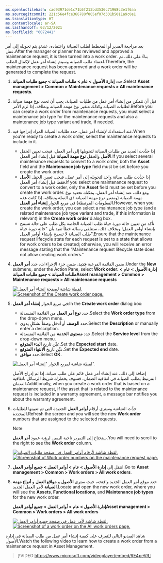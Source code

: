 ```yaml
---
ms.openlocfilehash: cad93971de1c71b5f213bd3536c71968c3e1f6aa
ms.sourcegitcommit: 221c56e4fce366780f005ef07d331b5011a9c0e1
ms.translationtype: HT
ms.contentlocale: ar-SA
ms.lasthandoff: 03/12/2021
ms.locfileid: "6072441"
---
```

<span data-ttu-id="4e121-101">بعد مراجعة المدير أو المخطط لطلب الصيانة واعتماده، عندئذٍ يتم تحويله إلى أمر عمل.</span><span class="sxs-lookup"><span data-stu-id="4e121-101">After the manager or planner has reviewed and approved a maintenance request, it is then turned into a work order.</span></span> <span data-ttu-id="4e121-102">بناءً على ذلك، تم اعتماد طلب الصيانة وسيتم إنشاء أمر عمل لإكمال الطلب.</span><span class="sxs-lookup"><span data-stu-id="4e121-102">Therefore, the maintenance request has been approved and a work order will be generated to complete the request.</span></span> 

1.  <span data-ttu-id="4e121-103">حدد **إدارة الأصول > عام > طلبات الصيانة > جميع طلبات الصيانة**.</span><span class="sxs-lookup"><span data-stu-id="4e121-103">Select **Asset management > Common > Maintenance requests > All maintenance requests**.</span></span>
2.  <span data-ttu-id="4e121-104">قبل أن تتمكن من إنشاء أمر عمل من طلبات الصيانة، يجب أن تحدد نوع مهمة صيانة لطلبات الصيانة وكذلك متغير نوع مهمة الصيانة ونطاقه، إذا لزم الأمر.</span><span class="sxs-lookup"><span data-stu-id="4e121-104">Before you can create a work order from maintenance requests, you must select a maintenance job type for the maintenance requests and also a maintenance job type variant and trade, if needed.</span></span> 
3.  <span data-ttu-id="4e121-105">عند استعدادك لإنشاء أمر عمل، حدد طلبات الصيانة المراد إدراجها فيه.</span><span class="sxs-lookup"><span data-stu-id="4e121-105">When you're ready to create a work order, select the maintenance requests to include in it.</span></span>
    - <span data-ttu-id="4e121-106">إذا حدَّدت العديد من طلبات الصيانة لتحويلها إلى أمر العمل، فيجب تعيين الحقل **الأصل** والحقل **نوع مهمة الصيانة** قبل إنشاء أمر العمل.</span><span class="sxs-lookup"><span data-stu-id="4e121-106">If you select several maintenance requests to convert to a work order, both the **Asset** field and the **Maintenance job type** field must be set before you create the work order.</span></span>
    - <span data-ttu-id="4e121-107">إذا حدَّدت طلب صيانة واحد لتحويله إلى أمر عمل، فيجب تعيين الحقل **الأصل** فقط قبل إنشاء أمر العمل.</span><span class="sxs-lookup"><span data-stu-id="4e121-107">If you select one maintenance request to convert to a work order, only the **Asset** field must be set before you create the work order.</span></span> <span data-ttu-id="4e121-108">ومع ذلك، عند إنشاء أمر العمل، يمكنك تحديد نوع مهمة الصيانة (ومتغير نوع مهمة الصيانة ذي الصلة ونطاقه، إذا كانت هذه المعلومات المرتبطة) في مربع الحوار **إنشاء أمر العمل**.</span><span class="sxs-lookup"><span data-stu-id="4e121-108">However, when you create the work order, you can select a maintenance job type (and a related maintenance job type variant and trade, if this information is relevant) in the **Create work order** dialog box.</span></span>
    - <span data-ttu-id="4e121-109">تأكد من تعيين حالة دورة حياة طلب الصيانة الخاصة بكل طلب على حالة تسمح بإنشاء أوامر العمل؛ وبخلاف ذلك، ستتلقى رسالة خطأ تفيد بأن "حالة دورة حياة طلب الصيانة لا تسمح بإنشاء أوامر العمل".</span><span class="sxs-lookup"><span data-stu-id="4e121-109">Ensure that the maintenance request lifecycle state for each request is set to a state that allows for work orders to be created; otherwise, you will receive an error message stating that the “Maintenance request lifecycle state does not allow creating work orders.”</span></span>
4.  <span data-ttu-id="4e121-110">ضمن القائمة الفرعية **جديد**، ضمن جزء الإجراءات، حدد **أمر العمل**.</span><span class="sxs-lookup"><span data-stu-id="4e121-110">Under the **New** submenu, under the Action Pane, select **Work order**.</span></span>
    <span data-ttu-id="4e121-111">**إدارة الأصول > عام > طلبات الصيانة > جميع طلبات الصيانة**</span><span class="sxs-lookup"><span data-stu-id="4e121-111">**Asset management > Common > Maintenance requests > All maintenance requests**</span></span>
 
    <span data-ttu-id="4e121-112">[![لقطة شاشة لصفحة إنشاء أمر العمل.](../media/create-work-order-ssm.png)](../media/create-work-order-ssm.png#lightbox)</span><span class="sxs-lookup"><span data-stu-id="4e121-112">[![Screenshot of the Create work order page.](../media/create-work-order-ssm.png)](../media/create-work-order-ssm.png#lightbox)</span></span>

5.  <span data-ttu-id="4e121-113">في مربع الحوار **إنشاء أمر العمل**:</span><span class="sxs-lookup"><span data-stu-id="4e121-113">In the **Create work order** dialog box:</span></span>
    - <span data-ttu-id="4e121-114">حدد **نوع أمر العمل** من القائمة المنسدلة.</span><span class="sxs-lookup"><span data-stu-id="4e121-114">Select the **Work order type** from the drop-down menu.</span></span>
    - <span data-ttu-id="4e121-115">حدد **الوصف** أو أدخل وصفاً بشكلٍ يدوي.</span><span class="sxs-lookup"><span data-stu-id="4e121-115">Select the **Description** or manually enter a description.</span></span>
    - <span data-ttu-id="4e121-116">حدد **مستوى الخدمة** من القائمة المنسدلة.</span><span class="sxs-lookup"><span data-stu-id="4e121-116">Select the **Service level** from the drop-down menu.</span></span>
    - <span data-ttu-id="4e121-117">عيِّن تاريخ **البدء المتوقع**.</span><span class="sxs-lookup"><span data-stu-id="4e121-117">Set the **Expected start** date.</span></span>
    - <span data-ttu-id="4e121-118">عيِّن تاريخ **الانتهاء المتوقع**.</span><span class="sxs-lookup"><span data-stu-id="4e121-118">Set the **Expected end** date.</span></span>
    - <span data-ttu-id="4e121-119">حدد **موافق**.</span><span class="sxs-lookup"><span data-stu-id="4e121-119">Select **OK**.</span></span>
    
    ![لقطة شاشة لمربع الحوار "إنشاء أمر العمل".](../media/create-work-order-dialog-ss.png)
    
    <span data-ttu-id="4e121-121">إضافة إلى ذلك، عند إنشاء أمر عمل قائم على طلب صيانة، إذا تم إدراج الأصل المرتبط بطلب الصيانة في اتفاقية الضمان، فسوف يخطرك شريط الرسائل باتفاقية الضمان.</span><span class="sxs-lookup"><span data-stu-id="4e121-121">Additionally, when you create a work order that is based on a maintenance request, if the asset that is related to the maintenance request is included in a warranty agreement, a message bar notifies you about the warranty agreement.</span></span>
 
6.  <span data-ttu-id="4e121-122">حدِّث الشاشة وسترى أرقام **أوامر العمل** الجديدة التي تم تعيينها للطلبات المحددة.</span><span class="sxs-lookup"><span data-stu-id="4e121-122">Refresh the screen and you will see the new **Work order** numbers that are assigned to the selected requests.</span></span> 
    > [!NOTE]
    > <span data-ttu-id="4e121-123">ستحتاج إلى التمرير ناحية اليمين لرؤية عمود **أمر العمل**.</span><span class="sxs-lookup"><span data-stu-id="4e121-123">You will need to scroll to the right to see the **Work order** column.</span></span>

    <span data-ttu-id="4e121-124">[![لقطة شاشة لأرقام أوامر العمل في صفحة طلبات الصيانة. ](../media/convert-work-order-ssm.png)](../media/convert-work-order-ssm.png#lightbox)</span><span class="sxs-lookup"><span data-stu-id="4e121-124">[![Screenshot of Work order numbers on the maintenance request page. ](../media/convert-work-order-ssm.png)](../media/convert-work-order-ssm.png#lightbox)</span></span>
 
7.  <span data-ttu-id="4e121-125">انتقل إلى **إدارة الأصول > عام > أوامر العمل > جميع أوامر العمل**.</span><span class="sxs-lookup"><span data-stu-id="4e121-125">Go to **Asset management > Common > Work orders > All work orders**.</span></span>
8.  <span data-ttu-id="4e121-126">حدد موقع أمر العمل الجديد وافتحه، حيث سترى **الأصول** و **مواقع العمل** و **أنواع مهمة الصيانة** لأمر العمل الجديد.</span><span class="sxs-lookup"><span data-stu-id="4e121-126">Locate and open the new work order, where you will see the **Assets**, **Functional locations**, and **Maintenance job types** for the new work order.</span></span>

    <span data-ttu-id="4e121-127">**إدارة الأصول > عام > أوامر العمل > جميع أوامر العمل**</span><span class="sxs-lookup"><span data-stu-id="4e121-127">**Asset management > Common > Work orders > All work orders**</span></span>

    <span data-ttu-id="4e121-128">[![لقطة شاشة لأمر عمل في صفحة جميع أوامر العمل.](../media/new-work-order-ss.png)](../media/new-work-order-ss.png#lightbox)</span><span class="sxs-lookup"><span data-stu-id="4e121-128">[![Screenshot of a work order on the All work orders page.](../media/new-work-order-ss.png)](../media/new-work-order-ss.png#lightbox)</span></span>


<span data-ttu-id="4e121-129">شاهد الفيديو التالي للتعرف على كيفية إنشاء أمر عمل من طلب الصيانة في إدارة الأصول.</span><span class="sxs-lookup"><span data-stu-id="4e121-129">Watch the following video to learn how to create a work order from a maintenance request in Asset Management.</span></span>

 > [!VIDEO https://www.microsoft.com/videoplayer/embed/RE4peVR]

